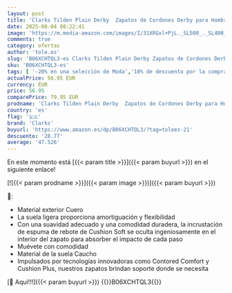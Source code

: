 ```yaml
---
layout: post
title: 'Clarks Tilden Plain Derby  Zapatos de Cordones Derby para Hombre Marrón Dark Tan Leather  43 EU'
date: 2025-08-04 08:22:41
image: 'https://m.media-amazon.com/images/I/31XRGxl+PjL._SL500_._SL400_.jpg'
comments: true
category: ofertas
author: 'tole.es'
slug: 'B06XCHTQL3-es Clarks Tilden Plain Derby Zapatos de Cordones Derby para...'
sku: 'B06XCHTQL3-es'
tags: [ '-20% en una selección de Moda','10% de descuento por la compra de 2 en Zapatos','Arborist Merchandising Root','Compra 2, y obtén un 10% de descuento','Compra 2, y obtén un 10% de descuento_Shoes','Compre 2 y obtenga un 10 % de descuento','Compre 2 y obtenga un 10 % de descuento_Shoes','Días de primavera, hasta -50%','ES MTBB Group 4','La obsesión de los clientes de este mes Hombre','La obsesión de los clientes de este mes Mujer','Men Top Brands Bestsellers','Moda','Moda Hombre','Self Service','Special Features Stores','Zapatos para hombre','Zapatos planos con cordones para hombre','c8538d25-3af9-48d3-aeff-5f3ce5572a36_0','c8538d25-3af9-48d3-aeff-5f3ce5572a36_2001','c8538d25-3af9-48d3-aeff-5f3ce5572a36_2901','c8538d25-3af9-48d3-aeff-5f3ce5572a36_301','c8538d25-3af9-48d3-aeff-5f3ce5572a36_6301','c8538d25-3af9-48d3-aeff-5f3ce5572a36_6601','c8538d25-3af9-48d3-aeff-5f3ce5572a36_7601','c8538d25-3af9-48d3-aeff-5f3ce5572a36_8401','c8538d25-3af9-48d3-aeff-5f3ce5572a36_9101','clarks','zapatos','🇪🇸', ]
actualPrice: 56.95 EUR
currency: EUR
price: 56.95
comparePrice: 79.95 EUR
prodname: 'Clarks Tilden Plain Derby  Zapatos de Cordones Derby para Hombre Marrón Dark Tan Leather  43 EU'
country: 'es'
flag: '🇪🇸'
brand: 'Clarks'
buyurl: 'https://www.amazon.es/dp/B06XCHTQL3/?tag=tolees-21'
descuento: '28.77'
average: '47.526'
---
```


En este momento está [{{< param title >}}]({{< param buyurl >}}) en el siguiente enlace!

[![{{< param prodname >}}]({{< param image >}})]({{< param buyurl >}})

🔎:

- Material exterior Cuero
- La suela ligera proporciona amortiguación y flexibilidad
- Con una suavidad adecuado y una comodidad duradera, la incrustación de espuma de rebote de Cushion Soft se oculta ingeniosamente en el interior del zapato para absorber el impacto de cada paso
- Muévete con comodidad
- Material de la suela Caucho
- Impulsados por tecnologías innovadoras como Contored Comfort y Cushion Plus, nuestros zapatos brindan soporte donde se necesita

[🛒 Aquí!!!]({{< param buyurl >}})
{{<world>}}B06XCHTQL3{{</world>}}
